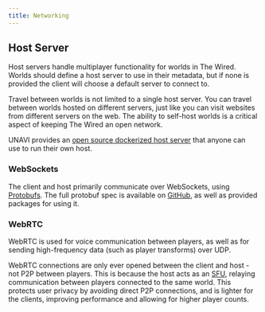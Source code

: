 ```yaml
---
title: Networking
---
```


## Host Server

Host servers handle multiplayer functionality for worlds in The Wired.
Worlds should define a host server to use in their metadata, but if none is provided the client will choose a default server to connect to.

Travel between worlds is not limited to a single host server.
You can travel between worlds hosted on different servers, just like you can visit websites from different servers on the web.
The ability to self-host worlds is a critical aspect of keeping The Wired an open network.

UNAVI provides an [open source dockerized host server](https://github.com/unavi-xyz/unavi/pkgs/container/host) that anyone can use to run their own host.

### WebSockets

The client and host primarily communicate over WebSockets, using [Protobufs](https://protobuf.dev/).
The full protobuf spec is available on [GitHub](https://github.com/unavi-xyz/the-wired), as well as provided packages for using it.

### WebRTC

WebRTC is used for voice communication between players, as well as for sending high-frequency data (such as player transforms) over UDP.

WebRTC connections are only ever opened between the client and host - not P2P between players.
This is because the host acts as an [SFU](https://bloggeek.me/webrtcglossary/sfu/), relaying communication between players connected to the same world.
This protects user privacy by avoiding direct P2P connections, and is lighter for the clients, improving performance and allowing for higher player counts.
